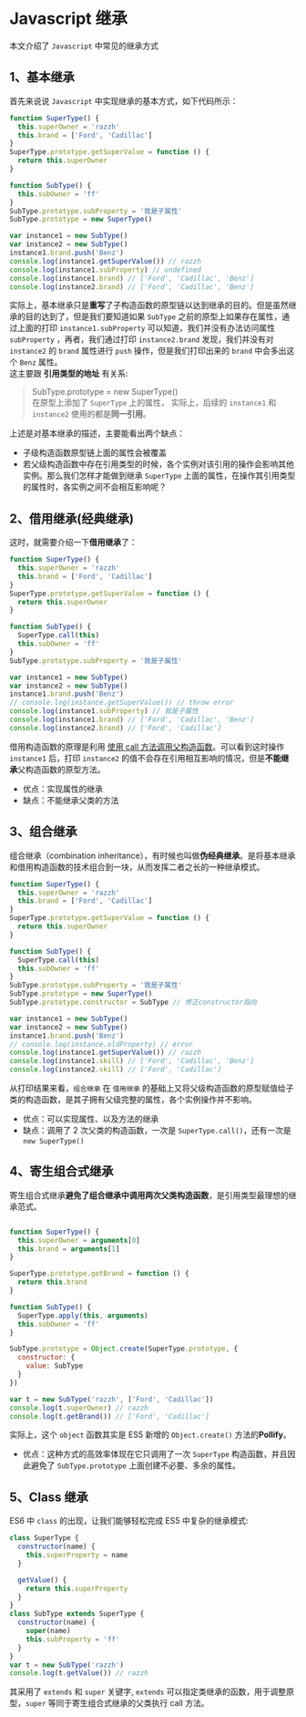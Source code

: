 # Javascript 继承

本文介绍了 `Javascript` 中常见的继承方式

## 1、基本继承

首先来说说 `Javascript` 中实现继承的基本方式，如下代码所示：

```javascript {13}
function SuperType() {
  this.superOwner = 'razzh'
  this.brand = ['Ford', 'Cadillac']
}
SuperType.prototype.getSuperValue = function () {
  return this.superOwner
}

function SubType() {
  this.subOwner = 'ff'
}
SubType.prototype.subProperty = '我是子属性'
SubType.prototype = new SuperType()

var instance1 = new SubType()
var instance2 = new SubType()
instance1.brand.push('Benz')
console.log(instance1.getSuperValue()) // razzh
console.log(instance1.subProperty) // undefined
console.log(instance1.brand) // ['Ford', 'Cadillac', 'Benz']
console.log(instance2.brand) // ['Ford', 'Cadillac', 'Benz']
```

实际上，基本继承只是**重写**了子构造函数的原型链以达到继承的目的。但是虽然继承的目的达到了，但是我们要知道如果 `SubType` 之前的原型上如果存在属性，通过上面的打印 `instance1.subProperty` 可以知道，我们并没有办法访问属性 `subProperty` ，再者，我们通过打印 `instance2.brand` 发现，我们并没有对 `instance2` 的 `brand` 属性进行 `push` 操作，但是我们打印出来的 `brand` 中会多出这个 `Benz` 属性。  
这主要跟 **引用类型的地址** 有关系:

> SubType.prototype = new SuperType()  
> 在原型上添加了 `SuperType` 上的属性， 实际上，后续的 `instance1` 和 `instance2` 使用的都是**同一引用**。

上述是对基本继承的描述，主要能看出两个缺点：

- 子级构造函数原型链上面的属性会被覆盖
- 若父级构造函数中存在引用类型的时候，各个实例对该引用的操作会影响其他实例。那么我们怎样才能做到继承 `SuperType` 上面的属性，在操作其引用类型的属性时，各实例之间不会相互影响呢？

## 2、借用继承(经典继承)

这时，就需要介绍一下**借用继承**了：

```javascript {18}
function SuperType() {
  this.superOwner = 'razzh'
  this.brand = ['Ford', 'Cadillac']
}
SuperType.prototype.getSuperValue = function () {
  return this.superOwner
}

function SubType() {
  SuperType.call(this)
  this.subOwner = 'ff'
}
SubType.prototype.subProperty = '我是子属性'

var instance1 = new SubType()
var instance2 = new SubType()
instance1.brand.push('Benz')
// console.log(instance.getSuperValue()) // throw error
console.log(instance1.subProperty) // 我是子属性
console.log(instance1.brand) // ['Ford', 'Cadillac', 'Benz']
console.log(instance2.brand) // ['Ford', 'Cadillac']
```

借用构造函数的原理是利用 [使用 call 方法调用父构造函数](https://developer.mozilla.org/zh-CN/docs/Web/JavaScript/Reference/Global_Objects/Function/call#%E7%A4%BA%E4%BE%8B)。可以看到这时操作 `instance1` 后，打印 `instance2` 的值不会存在引用相互影响的情况，但是**不能继承**父构造函数的原型方法。

- 优点：实现属性的继承
- 缺点：不能继承父类的方法

## 3、组合继承

组合继承（combination inheritance），有时候也叫做**伪经典继承**。是将基本继承和借用构造函数的技术组合到一块，从而发挥二者之长的一种继承模式。

```javascript
function SuperType() {
  this.superOwner = 'razzh'
  this.brand = ['Ford', 'Cadillac']
}
SuperType.prototype.getSuperValue = function () {
  return this.superOwner
}

function SubType() {
  SuperType.call(this)
  this.subOwner = 'ff'
}
SubType.prototype.subProperty = '我是子属性'
SubType.prototype = new SuperType()
SubType.prototype.constructor = SubType // 修正constructor指向

var instance1 = new SubType()
var instance2 = new SubType()
instance1.brand.push('Benz')
// console.log(instance.oldProperty) // error
console.log(instance1.getSuperValue()) // razzh
console.log(instance1.skill) // ['Ford', 'Cadillac', 'Benz']
console.log(instance2.skill) // ['Ford', 'Cadillac']
```

从打印结果来看，`组合继承` 在 `借用继承` 的基础上又将父级构造函数的原型赋值给子类的构造函数，是其子拥有父级完整的属性，各个实例操作并不影响。

- 优点：可以实现属性、以及方法的继承
- 缺点：调用了 2 次父类的构造函数，一次是 `SuperType.call()`，还有一次是 `new SuperType()`

## 4、寄生组合式继承

寄生组合式继承**避免了组合继承中调用两次父类构造函数**，是引用类型最理想的继承范式。

```javascript

function SuperType() {
  this.superOwner = arguments[0]
  this.brand = arguments[1]
}

SuperType.prototype.getBrand = function () {
  return this.brand
}

function SubType() {
  SuperType.apply(this, arguments)
  this.subOwner = 'ff'
}

SubType.prototype = Object.create(SuperType.prototype, {
  constructor: {
    value: SubType
  }
})

var t = new SubType('razzh', ['Ford', 'Cadillac'])
console.log(t.superOwner) // razzh
console.log(t.getBrand()) // ['Ford', 'Cadillac']
```

实际上，这个 `object` 函数其实是 ES5 新增的 `Object.create()` 方法的**Pollify**。

- 优点：这种方式的高效率体现在它只调用了一次 `SuperType` 构造函数，并且因此避免了 `SubType.prototype` 上面创建不必要、多余的属性。

## 5、Class 继承

ES6 中 `class` 的出现，让我们能够轻松完成 ES5 中复杂的继承模式:

```javascript
class SuperType {
  constructor(name) {
    this.superProperty = name
  }

  getValue() {
    return this.superProperty
  }
}
class SubType extends SuperType {
  constructor(name) {
    super(name)
    this.subProperty = 'ff'
  }
}
var t = new SubType('razzh')
console.log(t.getValue()) // razzh
```

其采用了 `extends` 和 `super` 关键字, `extends` 可以指定类继承的函数，用于调整原型，`super` 等同于寄生组合式继承的父类执行 call 方法。

<theEnd/>
